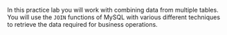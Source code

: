 In this practice lab you will work with combining data from multiple tables. You will use the `JOIN` functions of MySQL with various different techniques to retrieve the data required for business operations. 

